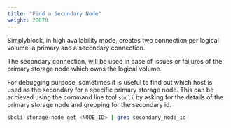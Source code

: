 ```yaml
---
title: "Find a Secondary Node"
weight: 20070
---
```


Simplyblock, in high availability mode, creates two connection per logical volume: a primary and a secondary connection.

The secondary connection, will be used in case of issues or failures of the primary storage node which owns the logical
volume.

For debugging purpose, sometimes it is useful to find out which host is used as the secondary for a specific primary
storage node. This can be achieved using the command line tool `sbcli` by asking for the details of the primary storage
node and grepping for the secondary id.

```bash title="Find secondary for a primary"
sbcli storage-node get <NODE_ID> | grep secondary_node_id
```
